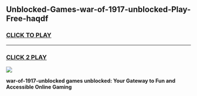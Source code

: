 
## Unblocked-Games-war-of-1917-unblocked-Play-Free-haqdf
<h3>
<a href="https://premium76.site?title=war-of-1917-unblocked&ref=20M">CLICK TO PLAY</a></h3>
<hr>

<h3>
<a href="https://premium76.site?title=war-of-1917-unblocked&ref=20M">CLICK 2 PLAY</a>
  
</h3>

<a href="https://premium76.site?title=war-of-1917-unblocked&ref=19M"><img src="https://clearcache.store/games.png"></a>


**war-of-1917-unblocked games unblocked: Your Gateway to Fun and Accessible Online Gaming**
